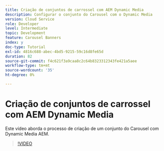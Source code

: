 ```yaml
---
title: Criação de conjuntos de carrossel com AEM Dynamic Media
description: Configurar o conjunto do Carousel com o Dynamic Media
version: Cloud Service
role: Developer
level: Intermediate
topic: Development
feature: Carousel Banners
index: y
doc-type: Tutorial
exl-id: 4816c688-abec-4bd5-9215-59c16d8fe65d
duration: 82
source-git-commit: f4c621f3a9caa8c2c64b8323312343fe421a5aee
workflow-type: tm+mt
source-wordcount: '35'
ht-degree: 0%

---
```


# Criação de conjuntos de carrossel com AEM Dynamic Media

Este vídeo aborda o processo de criação de um conjunto do Carousel com Dynamic Media AEM.

>[!VIDEO](https://video.tv.adobe.com/v/335380?quality=12&learn=on)
